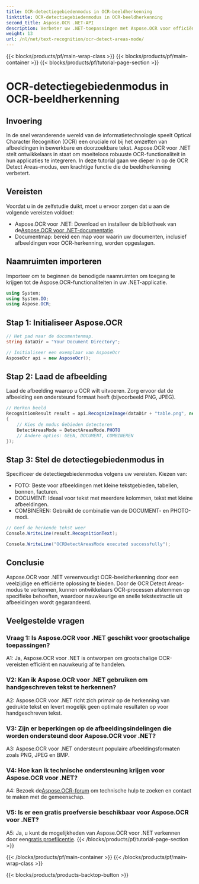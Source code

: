 ```yaml
---
title: OCR-detectiegebiedenmodus in OCR-beeldherkenning
linktitle: OCR-detectiegebiedenmodus in OCR-beeldherkenning
second_title: Aspose.OCR .NET-API
description: Verbeter uw .NET-toepassingen met Aspose.OCR voor efficiënte beeldtekstherkenning. Ontdek de OCR-modus voor detectiegebieden voor nauwkeurige resultaten.
weight: 13
url: /nl/net/text-recognition/ocr-detect-areas-mode/
---
```


{{< blocks/products/pf/main-wrap-class >}}
{{< blocks/products/pf/main-container >}}
{{< blocks/products/pf/tutorial-page-section >}}

# OCR-detectiegebiedenmodus in OCR-beeldherkenning

## Invoering

In de snel veranderende wereld van de informatietechnologie speelt Optical Character Recognition (OCR) een cruciale rol bij het omzetten van afbeeldingen in bewerkbare en doorzoekbare tekst. Aspose.OCR voor .NET stelt ontwikkelaars in staat om moeiteloos robuuste OCR-functionaliteit in hun applicaties te integreren. In deze tutorial gaan we dieper in op de OCR Detect Areas-modus, een krachtige functie die de beeldherkenning verbetert.

## Vereisten

Voordat u in de zelfstudie duikt, moet u ervoor zorgen dat u aan de volgende vereisten voldoet:

-  Aspose.OCR voor .NET: Download en installeer de bibliotheek van de[Aspose.OCR voor .NET-documentatie](https://reference.aspose.com/ocr/net/).
- Documentmap: bereid een map voor waarin uw documenten, inclusief afbeeldingen voor OCR-herkenning, worden opgeslagen.

## Naamruimten importeren

Importeer om te beginnen de benodigde naamruimten om toegang te krijgen tot de Aspose.OCR-functionaliteiten in uw .NET-applicatie.

```csharp
using System;
using System.IO;
using Aspose.OCR;
```

## Stap 1: Initialiseer Aspose.OCR

```csharp
// Het pad naar de documentenmap.
string dataDir = "Your Document Directory";

// Initialiseer een exemplaar van AsposeOcr
AsposeOcr api = new AsposeOcr();
```

## Stap 2: Laad de afbeelding

Laad de afbeelding waarop u OCR wilt uitvoeren. Zorg ervoor dat de afbeelding een ondersteund formaat heeft (bijvoorbeeld PNG, JPEG).

```csharp
// Herken beeld
RecognitionResult result = api.RecognizeImage(dataDir + "table.png", new RecognitionSettings
{
    // Kies de modus Gebieden detecteren
    DetectAreasMode = DetectAreasMode.PHOTO
    // Andere opties: GEEN, DOCUMENT, COMBINEREN
});
```

## Stap 3: Stel de detectiegebiedenmodus in

Specificeer de detectiegebiedenmodus volgens uw vereisten. Kiezen van:
- FOTO: Beste voor afbeeldingen met kleine tekstgebieden, tabellen, bonnen, facturen.
- DOCUMENT: Ideaal voor tekst met meerdere kolommen, tekst met kleine afbeeldingen.
- COMBINEREN: Gebruikt de combinatie van de DOCUMENT- en PHOTO-modi.

```csharp
// Geef de herkende tekst weer
Console.WriteLine(result.RecognitionText);

Console.WriteLine("OCRDetectAreasMode executed successfully");
```

## Conclusie

Aspose.OCR voor .NET vereenvoudigt OCR-beeldherkenning door een veelzijdige en efficiënte oplossing te bieden. Door de OCR Detect Areas-modus te verkennen, kunnen ontwikkelaars OCR-processen afstemmen op specifieke behoeften, waardoor nauwkeurige en snelle tekstextractie uit afbeeldingen wordt gegarandeerd.

## Veelgestelde vragen

### Vraag 1: Is Aspose.OCR voor .NET geschikt voor grootschalige toepassingen?

A1: Ja, Aspose.OCR voor .NET is ontworpen om grootschalige OCR-vereisten efficiënt en nauwkeurig af te handelen.

### V2: Kan ik Aspose.OCR voor .NET gebruiken om handgeschreven tekst te herkennen?

A2: Aspose.OCR voor .NET richt zich primair op de herkenning van gedrukte tekst en levert mogelijk geen optimale resultaten op voor handgeschreven tekst.

### V3: Zijn er beperkingen op de afbeeldingsindelingen die worden ondersteund door Aspose.OCR voor .NET?

A3: Aspose.OCR voor .NET ondersteunt populaire afbeeldingsformaten zoals PNG, JPEG en BMP.

### V4: Hoe kan ik technische ondersteuning krijgen voor Aspose.OCR voor .NET?

 A4: Bezoek de[Aspose.OCR-forum](https://forum.aspose.com/c/ocr/16) om technische hulp te zoeken en contact te maken met de gemeenschap.

### V5: Is er een gratis proefversie beschikbaar voor Aspose.OCR voor .NET?

 A5: Ja, u kunt de mogelijkheden van Aspose.OCR voor .NET verkennen door een[gratis proeflicentie](https://releases.aspose.com/).
{{< /blocks/products/pf/tutorial-page-section >}}

{{< /blocks/products/pf/main-container >}}
{{< /blocks/products/pf/main-wrap-class >}}

{{< blocks/products/products-backtop-button >}}
